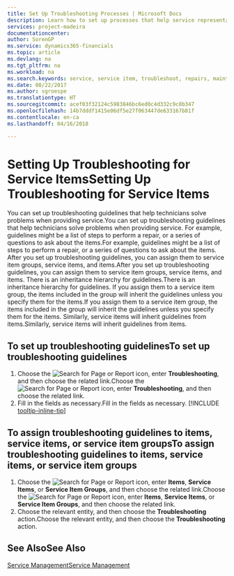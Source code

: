 ```yaml
---
title: Set Up Troubleshooting Processes | Microsoft Docs
description: Learn how to set up processes that help service representatives identify and resolve issues with service items.
services: project-madeira
documentationcenter: 
author: SorenGP
ms.service: dynamics365-financials
ms.topic: article
ms.devlang: na
ms.tgt_pltfrm: na
ms.workload: na
ms.search.keywords: service, service item, troubleshoot, repairs, maintenance
ms.date: 08/22/2017
ms.author: sgroespe
ms.translationtype: HT
ms.sourcegitcommit: acef03f32124c5983846bc6ed0c4d332c9c8b347
ms.openlocfilehash: 14b7dddf1415e06df5e27f063447de633167b81f
ms.contentlocale: en-ca
ms.lasthandoff: 04/16/2018

---
```


# <a name="setting-up-troubleshooting-for-service-items"></a><span data-ttu-id="6332d-103">Setting Up Troubleshooting for Service Items</span><span class="sxs-lookup"><span data-stu-id="6332d-103">Setting Up Troubleshooting for Service Items</span></span>
<span data-ttu-id="6332d-104">You can set up troubleshooting guidelines that help technicians solve problems when providing service.</span><span class="sxs-lookup"><span data-stu-id="6332d-104">You can set up troubleshooting guidelines that help technicians solve problems when providing service.</span></span> <span data-ttu-id="6332d-105">For example, guidelines might be a list of steps to perform a repair, or a series of questions to ask about the items.</span><span class="sxs-lookup"><span data-stu-id="6332d-105">For example, guidelines might be a list of steps to perform a repair, or a series of questions to ask about the items.</span></span> <span data-ttu-id="6332d-106">After you set up troubleshooting guidelines, you can assign them to service item groups, service items, and items.</span><span class="sxs-lookup"><span data-stu-id="6332d-106">After you set up troubleshooting guidelines, you can assign them to service item groups, service items, and items.</span></span> <span data-ttu-id="6332d-107">There is an inheritance hierarchy for guidelines.</span><span class="sxs-lookup"><span data-stu-id="6332d-107">There is an inheritance hierarchy for guidelines.</span></span> <span data-ttu-id="6332d-108">If you assign them to a service item group, the items included in the group will inherit the guidelines unless you specify them for the items.</span><span class="sxs-lookup"><span data-stu-id="6332d-108">If you assign them to a service item group, the items included in the group will inherit the guidelines unless you specify them for the items.</span></span> <span data-ttu-id="6332d-109">Similarly, service items will inherit guidelines from items.</span><span class="sxs-lookup"><span data-stu-id="6332d-109">Similarly, service items will inherit guidelines from items.</span></span>  

## <a name="to-set-up-troubleshooting-guidelines"></a><span data-ttu-id="6332d-110">To set up troubleshooting guidelines</span><span class="sxs-lookup"><span data-stu-id="6332d-110">To set up troubleshooting guidelines</span></span>
1. <span data-ttu-id="6332d-111">Choose the ![Search for Page or Report](media/ui-search/search_small.png "Search for Page or Report icon") icon, enter **Troubleshooting**, and then choose the related link.</span><span class="sxs-lookup"><span data-stu-id="6332d-111">Choose the ![Search for Page or Report](media/ui-search/search_small.png "Search for Page or Report icon") icon, enter **Troubleshooting**, and then choose the related link.</span></span>  
2. <span data-ttu-id="6332d-112">Fill in the fields as necessary.</span><span class="sxs-lookup"><span data-stu-id="6332d-112">Fill in the fields as necessary.</span></span> [!INCLUDE [tooltip-inline-tip](includes/tooltip-inline-tip_md.md)]  

## <a name="to-assign-troubleshooting-guidelines-to-items-service-items-or-service-item-groups"></a><span data-ttu-id="6332d-113">To assign troubleshooting guidelines to items, service items, or service item groups</span><span class="sxs-lookup"><span data-stu-id="6332d-113">To assign troubleshooting guidelines to items, service items, or service item groups</span></span>
1. <span data-ttu-id="6332d-114">Choose the ![Search for Page or Report](media/ui-search/search_small.png "Search for Page or Report icon") icon, enter **Items**, **Service Items**, or **Service Item Groups**, and then choose the related link.</span><span class="sxs-lookup"><span data-stu-id="6332d-114">Choose the ![Search for Page or Report](media/ui-search/search_small.png "Search for Page or Report icon") icon, enter **Items**, **Service Items**, or **Service Item Groups**, and then choose the related link.</span></span>  
2. <span data-ttu-id="6332d-115">Choose the relevant entity, and then choose the **Troubleshooting** action.</span><span class="sxs-lookup"><span data-stu-id="6332d-115">Choose the relevant entity, and then choose the **Troubleshooting** action.</span></span>  

## <a name="see-also"></a><span data-ttu-id="6332d-116">See Also</span><span class="sxs-lookup"><span data-stu-id="6332d-116">See Also</span></span>
[<span data-ttu-id="6332d-117">Service Management</span><span class="sxs-lookup"><span data-stu-id="6332d-117">Service Management</span></span>](service-service.md)
